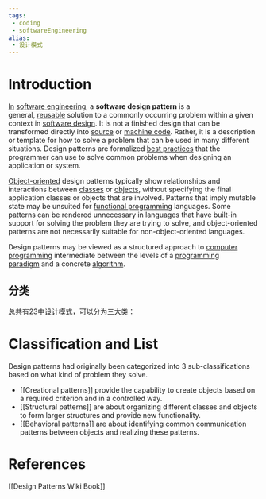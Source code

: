 ```yaml
---
tags:
 - coding 
 - softwareEngineering 
alias:
 - 设计模式
---
```

# Introduction 
[In](https://en.wikipedia.org/wiki/HTTP_Switchboard "HTTP Switchboard") [software engineering](https://en.wikipedia.org/wiki/Software_engineering "Software engineering"), a **software design pattern** is a general, [reusable](https://en.wikipedia.org/wiki/Reusability "Reusability") solution to a commonly occurring problem within a given context in [software design](https://en.wikipedia.org/wiki/Software_design "Software design"). It is not a finished design that can be transformed directly into [source](https://en.wikipedia.org/wiki/Source_code "Source code") or [machine code](https://en.wikipedia.org/wiki/Machine_code "Machine code"). Rather, it is a description or template for how to solve a problem that can be used in many different situations. Design patterns are formalized [best practices](https://en.wikipedia.org/wiki/Best_practice "Best practice") that the programmer can use to solve common problems when designing an application or system.

[Object-oriented](https://en.wikipedia.org/wiki/Object-oriented "Object-oriented") design patterns typically show relationships and interactions between [classes](https://en.wikipedia.org/wiki/Class_(computer_science) "Class (computer science)") or [objects](https://en.wikipedia.org/wiki/Object_(computer_science) "Object (computer science)"), without specifying the final application classes or objects that are involved. Patterns that imply mutable state may be unsuited for [functional programming](https://en.wikipedia.org/wiki/Functional_programming "Functional programming") languages. Some patterns can be rendered unnecessary in languages that have built-in support for solving the problem they are trying to solve, and object-oriented patterns are not necessarily suitable for non-object-oriented languages.

Design patterns may be viewed as a structured approach to [computer programming](https://en.wikipedia.org/wiki/Computer_programming "Computer programming") intermediate between the levels of a [programming paradigm](https://en.wikipedia.org/wiki/Programming_paradigm "Programming paradigm") and a concrete [algorithm](https://en.wikipedia.org/wiki/Algorithm "Algorithm").
## 分类
总共有23中设计模式，可以分为三大类：

# Classification and List  
Design patterns had originally been categorized into 3 sub-classifications based on what kind of problem they solve. 
- [[Creational patterns]] provide the capability to create objects based on a required criterion and in a controlled way. 
- [[Structural patterns]] are about organizing different classes and objects to form larger structures and provide new functionality. 
- [[Behavioral patterns]] are about identifying common communication patterns between objects and realizing these patterns.


# References 
[[Design Patterns Wiki Book]]